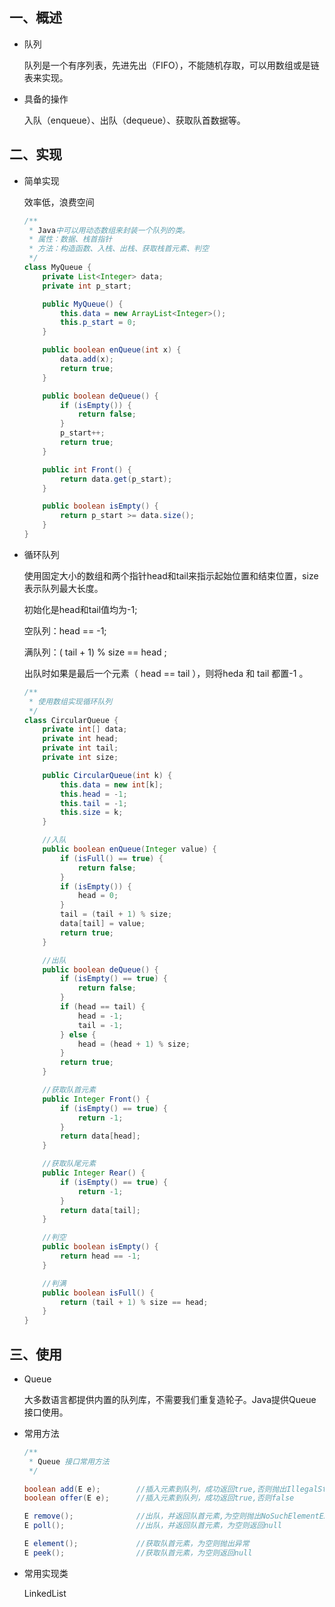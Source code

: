 ## 一、概述

- 队列

  队列是一个有序列表，先进先出（FIFO），不能随机存取，可以用数组或是链表来实现。

- 具备的操作

  入队（enqueue）、出队（dequeue）、获取队首数据等。

## 二、实现

- 简单实现

  效率低，浪费空间

  ```java
  /**
   * Java中可以用动态数组来封装一个队列的类。
   * 属性：数据、栈首指针
   * 方法：构造函数、入栈、出栈、获取栈首元素、判空
   */
  class MyQueue {
      private List<Integer> data;
      private int p_start;
  
      public MyQueue() {
          this.data = new ArrayList<Integer>();
          this.p_start = 0;
      }
  
      public boolean enQueue(int x) {
          data.add(x);
          return true;
      }
  
      public boolean deQueue() {
          if (isEmpty()) {
              return false;
          }
          p_start++;
          return true;
      }
  
      public int Front() {
          return data.get(p_start);
      }
  
      public boolean isEmpty() {
          return p_start >= data.size();
      }
  }
  ```

- 循环队列

  使用固定大小的数组和两个指针head和tail来指示起始位置和结束位置，size表示队列最大长度。

  初始化是head和tail值均为-1;

  空队列：head  ==  -1;

  满队列：( tail + 1) % size == head ;

  出队时如果是最后一个元素（ head == tail ），则将heda 和 tail 都置-1 。

  ```java
  /**
   * 使用数组实现循环队列
   */
  class CircularQueue {
      private int[] data;
      private int head;
      private int tail;
      private int size;
  
      public CircularQueue(int k) {
          this.data = new int[k];
          this.head = -1;
          this.tail = -1;
          this.size = k;
      }
  
      //入队
      public boolean enQueue(Integer value) {
          if (isFull() == true) {
              return false;
          }
          if (isEmpty()) {
              head = 0;
          }
          tail = (tail + 1) % size;
          data[tail] = value;
          return true;
      }
  
      //出队
      public boolean deQueue() {
          if (isEmpty() == true) {
              return false;
          }
          if (head == tail) {
              head = -1;
              tail = -1;
          } else {
              head = (head + 1) % size;
          }
          return true;
      }
  
      //获取队首元素
      public Integer Front() {
          if (isEmpty() == true) {
              return -1;
          }
          return data[head];
      }
  
      //获取队尾元素
      public Integer Rear() {
          if (isEmpty() == true) {
              return -1;
          }
          return data[tail];
      }
  
      //判空
      public boolean isEmpty() {
          return head == -1;
      }
  
      //判满
      public boolean isFull() {
          return (tail + 1) % size == head;
      }
  }
  ```

## 三、使用

- Queue

  大多数语言都提供内置的队列库，不需要我们重复造轮子。Java提供Queue接口使用。

- 常用方法

  ```java
  /**
   * Queue 接口常用方法
   */
  
  boolean add(E e);        //插入元素到队列，成功返回true,否则抛出IllegalStateException异常
  boolean offer(E e);      //插入元素到队列，成功返回true,否则false
  
  E remove();              //出队，并返回队首元素,为空则抛出NoSuchElementException异常
  E poll();                //出队，并返回队首元素，为空则返回null
  
  E element();             //获取队首元素，为空则抛出异常
  E peek();                //获取队首元素，为空则返回null
  ```

- 常用实现类

  LinkedList
